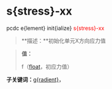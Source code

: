# s{stress}-xx
pcdc e{lement} init{ialize} <span style='color: red;'>s{stress}-xx</span>
> **描述：**初始化单元X方向应力值

> 
> **值：**
> 
> f（[float](数据类型/float/)，初应力值）

**子关键词：**[g{radient}](e{lement}/init{ialize}/s{stress}-xx/g{radient}/)，
